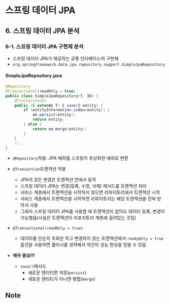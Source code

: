 # 스프링 데이터 JPA

## 6. 스프링 데이터 JPA 분석

### 6-1. 스프링 데이터 JPA 구현체 분석

* 스프링 데이터 JPA가 제공하는 공통 인터페이스의 구현체
* `org.springfrmaework.data.jpa.repository.support.SimpleJpaRepository`

#### SimpleJpaRepository.java

```java
@Repository
@Transactional(readOnly = true)
public class SimpleJpaRepository<T, ID> {
    @Transactional
    public <S extends T> S save(S entity) {
        if (entityInformation.isNew(entity)) {
            em.persist(entity);
            return entity;
        } else {
            return em.merge(entity);
        }
    }
    //...
}

```

* `@Repository`적용: JPA 예외를 스프링이 추상화한 예외로 변환
* `@Transaction`트랜잭션 적용
    * JPA의 모든 변경은 트랜잭션 안에서 동작
    * 스프링 데이터 JPA는 변경(등록, 수정, 삭제) 메서드를 트랜잭션 처리
    * 서비스 계층에서 트랜잭션을 시작하지 않으면 리파지토리에서 트랜잭션 시작
    * 서비스 계층에서 트랜잭션을 시작하면 리파지토리는 해당 트랜잭션을 전파 받아서 사용
    * 그래서 스프링 데이터 JPA를 사용할 때 트랜잭션이 없어도 데이터 등록, 변경이 가능했음(사실은 트랜잭션이 리포지토리 계층에 걸려있는 것임)

* `@Transactional(readOnly = true)`
    * 데이터를 단순히 조회만 하고 변경하지 않는 트랜잭션에서 `readyOnly = true`옵션을 사용하면 플러시를 생략해서 약간의 성능 향상을 얻을 수 있음

* **매우 중요!!!**
    * `save()`메서드
        * 새로운 엔티티면 저장(`persist`)
        * 새로운 엔티티가 아니면 병합(`merge`)

## Note